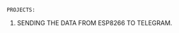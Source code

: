                                                                    PROJECTS:

1. SENDING THE DATA FROM ESP8266 TO TELEGRAM.
                                                              
